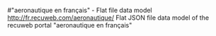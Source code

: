 #"aeronautique en français" - Flat file data model
http://fr.recuweb.com/aeronautique/
Flat JSON file data model of the recuweb portal "aeronautique en français"
